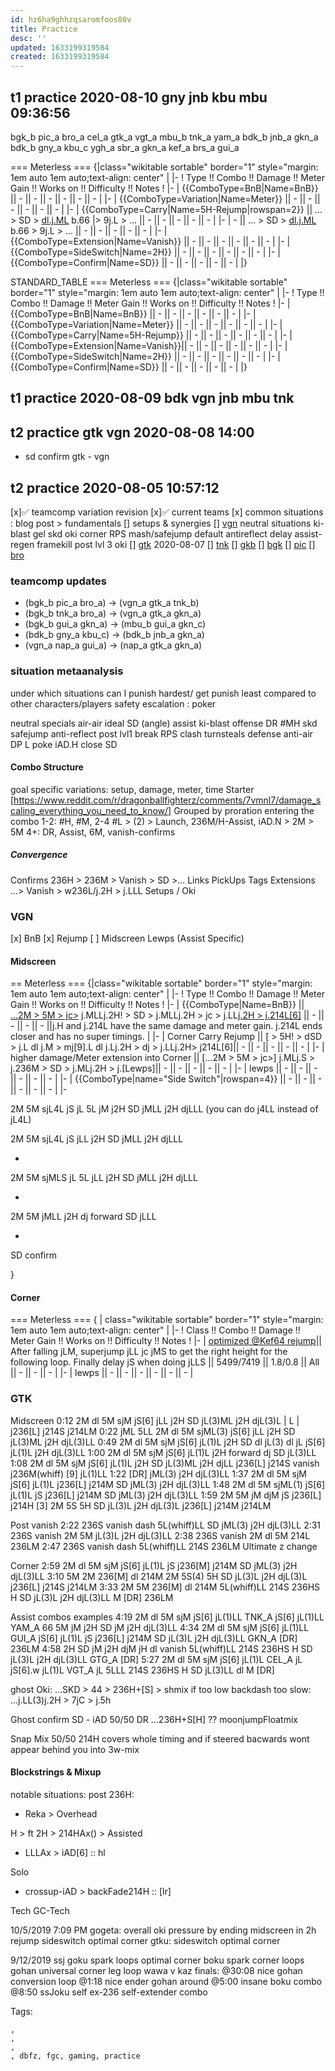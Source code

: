 ```yaml
---
id: hz6ha9ghhzqsaromfoos80v
title: Practice
desc: ''
updated: 1633199319584
created: 1633199319584
---
```


## t1 practice 2020-08-10 gny jnb kbu mbu 09:36:56

bgk_b pic_a bro_a cel_a gtk_a vgt_a mbu_b tnk_a yam_a bdk_b jnb_a gkn_a bdk_b gny_a kbu_c ygh_a sbr_a gkn_a kef_a brs_a gui_a

=== Meterless === {|class="wikitable sortable" border="1" style="margin: 1em auto 1em auto;text-align: center" | |- ! Type !! Combo !! Damage !! Meter Gain !! Works on !! Difficulty !! Notes ! |- | {{ComboType=BnB|Name=BnB}} || - || - || - || - || - || - | |- | {{ComboType=Variation|Name=Meter}} || - || - || - || - || - || - | |- | {{ComboType=Carry|Name=5H-Rejump|rowspan=2}} || ... > SD > [dl.j.ML](http://dl.j.ML) b.66 |> 9j.L > ... || - || - || - || - || - | |- | - || ... > SD > [dl.j.ML](http://dl.j.ML) b.66 > 9j.L > ... || - || - || - || - || - | |- | {{ComboType=Extension|Name=Vanish}} || - || - || - || - || - || - | |- | {{ComboType=SideSwitch|Name=2H}} || - || - || - || - || - || - | |- | {{ComboType=Confirm|Name=SD}} || - || - || - || - || - | |}

STANDARD_TABLE === Meterless === {|class="wikitable sortable" border="1" style="margin: 1em auto 1em auto;text-align: center" | |- ! Type !! Combo !! Damage !! Meter Gain !! Works on !! Difficulty !! Notes ! |- | {{ComboType=BnB|Name=BnB}} || - || - || - || - || - || - | |- | {{ComboType=Variation|Name=Meter}} || - || - || - || - || - || - | |- | {{ComboType=Carry|Name=5H-Rejump}} || - || - || - || - || - || - | |- | {{ComboType=Extension|Name=Vanish}}|| - || - || - || - || - || - | |- | {{ComboType=SideSwitch|Name=2H}} || - || - || - || - || - || - | |- | {{ComboType=Confirm|Name=SD}} || - || - || - || - || - | |}

## t1 practice 2020-08-09 bdk vgn jnb mbu tnk

## t2 practice gtk vgn 2020-08-08 14:00

* sd confirm gtk - vgn

## t2 practice 2020-08-05 10:57:12

[x]✅ teamcomp variation revision [x]✅ current teams [x] common situations : blog post > fundamentals [] setups & synergies [] [vgn](#vgn) neutral situations ki-blast gel skd oki corner RPS mash/safejump default antireflect delay assist-regen framekill post lvl 3 oki [] [gtk](#gtk) 2020-08-07 [] [tnk](#tnk) [] [gkb](#tnk) [] [bgk](#bgk) [] [pic](#pic) [] [bro](#bro)

### teamcomp updates

* (bgk_b pic_a bro_a) -> (vgn_a gtk_a tnk_b)
* (bgk_b tnk_a bro_a) -> (vgn_a gtk_a gkn_a)
* (bgk_b gui_a gkn_a) -> (mbu_b gui_a gkn_c)
* (bdk_b gny_a kbu_c) -> (bdk_b jnb_a gkn_a)
* (vgn_a nap_a gui_a) -> (nap_a gtk_a gkn_a)

### situation metaanalysis

under which situations can I punish hardest/ get punish least compared to other characters/players safety escalation : poker

neutral specials air-air ideal SD (angle) assist ki-blast offense DR #MH skd safejump anti-reflect post lvl1 break RPS clash turnsteals defense anti-air DP L poke iAD.H close SD

#### Combo Structure

goal specific variations: setup, damage, meter, time Starter [https://www.reddit.com/r/dragonballfighterz/comments/7vmnl7/damage_scaling_everything_you_need_to_know/] Grouped by proration entering the combo 1-2: #H, #M, 2-4 #L > (2) > Launch, 236M/H-Assist, iAD.N > 2M > 5M 4+: DR, Assist, 6M, vanish-confirms

##### Convergence

Confirms 236H > 236M > Vanish > SD >... Links PickUps Tags Extensions ...> Vanish > w236L/j.2H > j.LLL Setups / Oki

### VGN

[x] BnB [x] Rejump [ ] Midscreen Lewps (Assist Specific)

#### Midscreen

== Meterless === {|class="wikitable sortable" border="1" style="margin: 1em auto 1em auto;text-align: center" | |- ! Type !! Combo !! Damage !! Meter Gain !! Works on !! Difficulty !! Notes ! |- | {{ComboType|Name=BnB}} || [...2M > 5M > jc>](#Starter) j.MLLj.2H! > SD > j.MLLj.2H > jc > j.LL[j.2H > j.214L[6]](#Ender) || - || - || - || - ||j.H and j.214L have the same damage and meter gain. j.214L ends closer and has no super timings. | |- | Corner Carry Rejump || [ > 5H! > dSD > j.L dl j.M > mj[9].L dl j.Lj.2H > dj > j.LLj.2H> j214L[6]|| - || - || - || - || - | |- | higher damage/Meter extension into Corner || [...2M > 5M > jc>] j.MLj.S > j.236M > SD > j.MLj.2H > j.[Lewps]|| - || - || - || - || - | |- | lewps || - || - || - || - || - || - | |- | {{ComboType|name="Side Switch"|rowspan=4}} || - || - || - || - || - || - | |-

2M 5M sjL4L jS jL 5L jM j2H SD jMLL j2H djLLL (you can do j4LL instead of jL4L)

2M 5M sjL4L jS jLL j2H SD jMLL j2H djLLL

-

2M 5M sjMLS jL 5L jLL j2H SD jMLL j2H djLLL

-

2M 5M jMLL j2H dj forward SD jLLL

-

SD confirm

}

#### Corner

=== Meterless === { | class="wikitable sortable" border="1" style="margin: 1em auto 1em auto;text-align: center" | |- ! Class !! Combo !! Damage !! Meter Gain !! Works on !! Difficulty !! Notes ! |- | [optimized @Kef64 rejump](https://twitter.com/i/status/1290391497226035200)|| After falling jLM, superjump jLL jc jMS to get the right height for the following loop. Finally delay jS when doing jLLS || 5499/7419 || 1.8/0.8 || All || - || - || - | |- | lewps || - || - || - || - || - || - |

### GTK

Midscreen 0:12 2M dl 5M sjM jS[6] jLL j2H SD jL(3)ML j2H djL(3)L | L | j236[L] j214S j214LM 0:22 jML 5LL 2M dl 5M sjML(3) jS[6] jLL j2H SD jL(3)ML j2H djL(3)LL 0:49 2M dl 5M sjM jS[6] jL(1)L j2H SD dl jL(3) dl jL jS[6] jL(1)L j2H djL(3)LL 1:00 2M dl 5M sjM jS[6] jL(1)L j2H forward dj SD jL(3)LL 1:08 2M dl 5M sjM jS[6] jL(1)L j2H SD jL(3)ML j2H djLL j236[L] j214S vanish j236M(whiff) [9] jL(1)LL 1:22 [DR] jML(3) j2H djL(3)LL 1:37 2M dl 5M sjM jS[6] jL(1)L j236[L] j214M SD jML(3) j2H djL(3)LL 1:48 2M dl 5M sjML(1) jS[6] jL(1)L jS j236[L] j214M SD jML(3) j2H djL(3)LL 1:59 2M 5M jM djM jS j236[L] j214H [3] 2M 5S 5H SD jL(3)L j2H djL(3)L j236[L] j214M j214LM

Post vanish 2:22 236S vanish dash 5L(whiff)LL SD jML(3) j2H djL(3)LL 2:31 236S vanish 2M 5M jL(3)L j2H djL(3)LL 2:38 236S vanish 2M dl 5M 214L 236LM 2:47 236S vanish dash 5L(whiff)LL 214S 236LM Ultimate z change

Corner 2:59 2M dl 5M sjM jS[6] jL(1)L jS j236[M] j214M SD jML(3) j2H djL(3)LL 3:10 5M 2M 236[M] dl 214M 2M 5S(4) 5H SD jL(3)L j2H djL(3)L j236[L] j214S j214LM 3:33 2M 5M 236[M] dl 214M 5L(whiff)LL 214S 236HS H SD jL(3)L j2H djL(3)LL M [DR] 236LM

Assist combos examples 4:19 2M dl 5M sjM jS[6] jL(1)LL TNK_A jS[6] jL(1)LL YAM_A 66 5M jM j2H SD jM j2H djL(3)LL 4:34 2M dl 5M sjM jS[6] jL(1)LL GUI_A jS[6] jL(1)L jS j236[L] j214M SD jL(3)L j2H djL(3)LL GKN_A [DR] 236LM 4:58 2H SD jM j2H djM jH dl vanish 5L(whiff)LL 214S 236HS H SD jL(3)L j2H djL(3)LL GTG_A [DR] 5:27 2M dl 5M sjM jS[6] jL(1)L CEL_A jL jS[6].w jL(1)L VGT_A jL 5LLL 214S 236HS H SD jL(3)LL dl M [DR]

ghost Oki: ...SKD > 44 > 236H+[S] > shmix if too low backdash too slow: ...j.LL(3)j.2H > 7jC > j.5h

Ghost confirm SD - iAD 50/50 DR ...236H+S[H] ?? moonjumpFloatmix

Snap Mix 50/50 214H covers whole timing and if steered bacwards wont appear behind you into 3w-mix

#### Blockstrings & Mixup

notable situations: post 236H:

* Reka > Overhead

H > ft 2H > 214HAx() > Assisted

* LLLAx > iAD[6] :: hl

Solo

* crossup-iAD > backFade214H :: [lr]

Tech GC-Tech

10/5/2019 7:09 PM gogeta: overall oki pressure by ending midscreen in 2h rejump sideswitch optimal corner gtku: sideswitch optimal corner

9/12/2019 ssj goku spark loops optimal corner boku spark corner loops gohan universal corner leg loop wawa v kaz finals: @30:08 nice gohan conversion loop @1:18 nice ender gohan around @5:00 insane boku combo @8:50 ssJoku self ex-236 self-extender combo

Tags:

    ,
    ,
    ,
    , dbfz, fgc, gaming, practice
